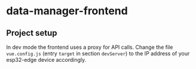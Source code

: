 # data-manager-frontend

## Project setup
In dev mode the frontend uses a proxy for API calls. Change the file `vue.config.js` (entry `target` in section `devServer`) to the IP address of your esp32-edge device accordingly. 